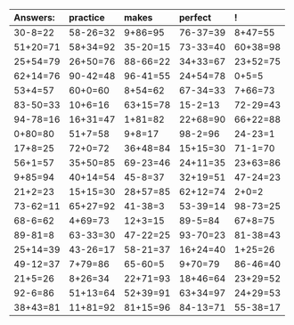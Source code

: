 | Answers: | practice | makes | perfect | ! |
| :--- | :--- | :--- | :--- | :--- |
| 30-8=22 | 58-26=32 | 9+86=95 | 76-37=39 | 8+47=55 | 
| 51+20=71 | 58+34=92 | 35-20=15 | 73-33=40 | 60+38=98 | 
| 25+54=79 | 26+50=76 | 88-66=22 | 34+33=67 | 23+52=75 | 
| 62+14=76 | 90-42=48 | 96-41=55 | 24+54=78 | 0+5=5 | 
| 53+4=57 | 60+0=60 | 8+54=62 | 67-34=33 | 7+66=73 | 
| 83-50=33 | 10+6=16 | 63+15=78 | 15-2=13 | 72-29=43 | 
| 94-78=16 | 16+31=47 | 1+81=82 | 22+68=90 | 66+22=88 | 
| 0+80=80 | 51+7=58 | 9+8=17 | 98-2=96 | 24-23=1 | 
| 17+8=25 | 72+0=72 | 36+48=84 | 15+15=30 | 71-1=70 | 
| 56+1=57 | 35+50=85 | 69-23=46 | 24+11=35 | 23+63=86 | 
| 9+85=94 | 40+14=54 | 45-8=37 | 32+19=51 | 47-24=23 | 
| 21+2=23 | 15+15=30 | 28+57=85 | 62+12=74 | 2+0=2 | 
| 73-62=11 | 65+27=92 | 41-38=3 | 53-39=14 | 98-73=25 | 
| 68-6=62 | 4+69=73 | 12+3=15 | 89-5=84 | 67+8=75 | 
| 89-81=8 | 63-33=30 | 47-22=25 | 93-70=23 | 81-38=43 | 
| 25+14=39 | 43-26=17 | 58-21=37 | 16+24=40 | 1+25=26 | 
| 49-12=37 | 7+79=86 | 65-60=5 | 9+70=79 | 86-46=40 | 
| 21+5=26 | 8+26=34 | 22+71=93 | 18+46=64 | 23+29=52 | 
| 92-6=86 | 51+13=64 | 52+39=91 | 63+34=97 | 24+29=53 | 
| 38+43=81 | 11+81=92 | 81+15=96 | 84-13=71 | 55-38=17 | 
